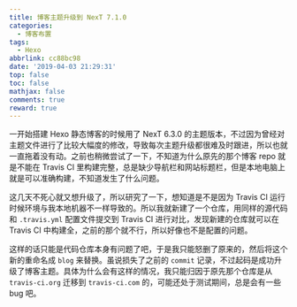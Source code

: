 ```yaml
---
title: 博客主题升级到 NexT 7.1.0
categories:
  - 博客布置
tags:
  - Hexo
abbrlink: cc88bc98
date: '2019-04-03 21:29:31'
top: false
toc: false
mathjax: false
comments: true
reward: true
---
```

一开始搭建 Hexo 静态博客的时候用了 NexT 6.3.0 的主题版本，不过因为曾经对主题文件进行了比较大幅度的修改，导致每次主题升级都很难及时跟进，所以也就一直拖着没有动。之前也稍微尝试了一下，不知道为什么原先的那个博客 repo 就是不能在 Travis CI 里构建完整，总是缺少导航栏和网站标题栏，但是本地电脑上就是可以准确构建，不知道发生了什么问题。<!-- more -->

这几天不死心就又想升级了，所以研究了一下，想知道是不是因为 Travis CI 运行时候环境与我本地机器不一样导致的。所以我就新建了一个仓库，用同样的源代码和 `.travis.yml` 配置文件提交到 Travis CI 进行对比，发现新建的仓库就可以在 Travis CI 中构建全，之前的那个就不行，所以好像也不是配置的问题。

这样的话只能是代码仓库本身有问题了吧，于是我只能怒删了原来的，然后将这个新的重命名成 `blog` 来替换。虽说损失了之前的 `commit` 记录，不过起码是成功升级了博客主题。具体为什么会有这样的情况，我只能归因于原先那个仓库是从 `travis-ci.org` 迁移到 `travis-ci.com` 的，可能还处于测试期间，总是会有一些 bug 吧。
